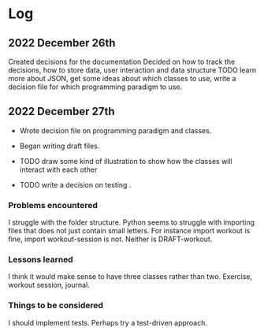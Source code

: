 # Log

## 2022 December 26th

Created decisions for the documentation
Decided on how to track the decisions, how to store data, user interaction and data structure
TODO learn more about JSON, get some ideas about which classes to use, write a decision file for
which programming paradigm to use.

## 2022 December 27th

- Wrote decision file on programming paradigm and classes.
- Began writing draft files.

- TODO draw some kind of illustration to show how the classes will interact with each other
- TODO write a decision on testing
.

### Problems encountered

I struggle with the folder structure.
Python seems to struggle with importing files that does not just contain small letters.
For instance import workout is fine, import workout-session is not.
Neither is DRAFT-workout.

### Lessons learned

I think it would make sense to have three classes rather than two. Exercise, workout session, journal.

### Things to be considered

I should implement tests. Perhaps try a test-driven approach.
